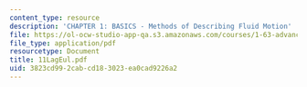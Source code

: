```yaml
---
content_type: resource
description: 'CHAPTER 1: BASICS - Methods of Describing Fluid Motion'
file: https://ol-ocw-studio-app-qa.s3.amazonaws.com/courses/1-63-advanced-fluid-dynamics-of-the-environment-fall-2002/3823cd992cabcd183023ea0cad9226a2_11LagEul.pdf
file_type: application/pdf
resourcetype: Document
title: 11LagEul.pdf
uid: 3823cd99-2cab-cd18-3023-ea0cad9226a2
---
```

